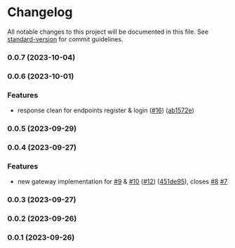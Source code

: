 # Changelog

All notable changes to this project will be documented in this file. See [standard-version](https://github.com/conventional-changelog/standard-version) for commit guidelines.

### 0.0.7 (2023-10-04)

### 0.0.6 (2023-10-01)

### Features

- response clean for endpoints register & login ([#16](https://github.com/hawks-atlanta/proxy-net/issues/16)) ([ab1572e](https://github.com/hawks-atlanta/proxy-net/commit/ab1572e58d4838445a953eb99d5637fa8675d38e))

### 0.0.5 (2023-09-29)

### 0.0.4 (2023-09-27)

### Features

- new gateway implementation for [#9](https://github.com/hawks-atlanta/proxy-net/issues/9) & [#10](https://github.com/hawks-atlanta/proxy-net/issues/10) ([#12](https://github.com/hawks-atlanta/proxy-net/issues/12)) ([451de95](https://github.com/hawks-atlanta/proxy-net/commit/451de950887b2ed2f27e5803600a2afa81433d3e)), closes [#8](https://github.com/hawks-atlanta/proxy-net/issues/8) [#7](https://github.com/hawks-atlanta/proxy-net/issues/7)

### 0.0.3 (2023-09-27)

### 0.0.2 (2023-09-26)

### 0.0.1 (2023-09-26)
